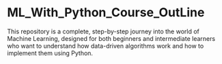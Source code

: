 # ML_With_Python_Course_OutLine
This repository is a complete, step-by-step journey into the world of Machine Learning, designed for both beginners and intermediate learners who want to understand how data-driven algorithms work and how to implement them using Python.
